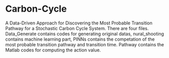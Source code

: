 # Carbon-Cycle
A Data-Driven Approach for Discovering  the Most Probable Transition Pathway for a Stochastic Carbon Cycle System. 
There are four files. Data_Generate contains codes for generating original datas, nural_shooting contains machine learning part, PINNs contains the competation of the most probable transition pathway and transition time. Pathway contains the Matlab codes for computing the action value.
